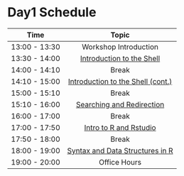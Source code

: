 # Day1 Schedule

| Time            |  Topic  |
|:------------------------:|:------------------------------------------------:|
|13:00 - 13:30 | Workshop Introduction |
|13:30 - 14:00 | [Introduction to the Shell](lessons/01_the_filesystem.md) |
|14:00 - 14:10 | Break |
|14:10 - 15:00 | [Introduction to the Shell (cont.)](lessons/01_the_filesystem.md) |
|15:00 - 15:10 | Break |
|15:10 - 16:00 | [Searching and Redirection](lessons/02_searching_files.md) |
|16:00 - 17:00 | Break |
|17:00 - 17:50 | [Intro to R and Rstudio](lessons/03_introR-R-and-RStudio.md) |
|17:50 - 18:00 | Break |
|18:00 - 19:00 | [Syntax and Data Structures in R](lessons/04_R_refresher.R) |
|19:00 - 20:00 | Office Hours |
